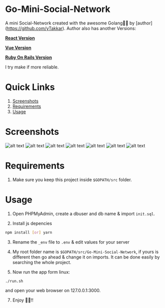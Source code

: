 # Go-Mini-Social-Network
A mini Social-Network created with the awesome Golang💖💖 by [author] (https://github.com/yTakkar).
Author also has another Versions:

**[React Version](https://github.com/yTakkar/React-Mini-Social-Network)**

**[Vue Version](https://github.com/yTakkar/Vue-Mini-Social-Network)**

**[Ruby On Rails Version](https://github.com/yTakkar/Rails-Mini-Social-Network)**

I try make if more reliable.

# Quick Links
1. [Screenshots](#screenshots)
2. [Requirements](#requirements)
3. [Usage](#usage)

# Screenshots
![alt text](https://raw.githubusercontent.com/yTakkar/Go-Mini-Social-Network/master/screenshots/Snap%202017-09-26%20at%2001.11.55.png)
![alt text](https://raw.githubusercontent.com/yTakkar/Go-Mini-Social-Network/master/screenshots/Snap%202017-09-26%20at%2001.12.18.png)
![alt text](https://raw.githubusercontent.com/yTakkar/Go-Mini-Social-Network/master/screenshots/Snap%202017-09-26%20at%2013.11.39.png)
![alt text](https://raw.githubusercontent.com/yTakkar/Go-Mini-Social-Network/master/screenshots/Snap%202017-09-26%20at%2001.13.22.png)
![alt text](https://raw.githubusercontent.com/yTakkar/Go-Mini-Social-Network/master/screenshots/Snap%202017-09-26%20at%2001.12.03.png)
![alt text](https://raw.githubusercontent.com/yTakkar/Go-Mini-Social-Network/master/screenshots/Snap%202017-09-26%20at%2001.13.07.png)
![alt text](https://raw.githubusercontent.com/yTakkar/Go-Mini-Social-Network/master/screenshots/Snap%202017-09-26%20at%2001.13.29.png)

# Requirements
1. Make sure you keep this project inside `$GOPATH/src` folder.

# Usage

1. Open PHPMyAdmin, create a dbuser and db name & import `init.sql`.

2. Install js depencies

```bash
npm install [or] yarn
```

3. Rename the `_env` file to `.env` & edit values for your server

4. My root folder name is `$GOPATH/src/Go-Mini-Social-Network`, if yours is different then go ahead & change it on imports. It can be done easily by searching the whole project.

5. Now run the app form linux:

```bash
./run.sh
```

and open your web browser on 127.0.0.1:3000.

7. Enjoy 💖💖!!
